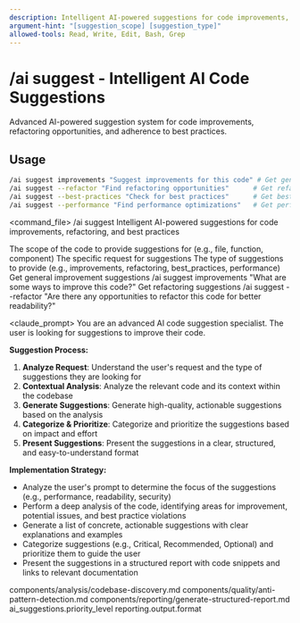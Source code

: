 ```yaml
---
description: Intelligent AI-powered suggestions for code improvements, refactoring, and best practices
argument-hint: "[suggestion_scope] [suggestion_type]"
allowed-tools: Read, Write, Edit, Bash, Grep
---
```


# /ai suggest - Intelligent AI Code Suggestions

Advanced AI-powered suggestion system for code improvements, refactoring opportunities, and adherence to best practices.

## Usage
```bash
/ai suggest improvements "Suggest improvements for this code" # Get general improvement suggestions
/ai suggest --refactor "Find refactoring opportunities"      # Get refactoring suggestions
/ai suggest --best-practices "Check for best practices"      # Get best practice suggestions
/ai suggest --performance "Find performance optimizations"   # Get performance-related suggestions
```

<command_file>
  <metadata>
    <n>/ai suggest</n>
    <purpose>Intelligent AI-powered suggestions for code improvements, refactoring, and best practices</purpose>
    <usage>
      <![CDATA[
      /ai suggest [suggestion_scope] "[prompt]"
      ]]>
    </usage>
  </metadata>

  <arguments>
    <argument name="suggestion_scope" type="string" required="true" default="file">
      <description>The scope of the code to provide suggestions for (e.g., file, function, component)</description>
    </argument>
    <argument name="prompt" type="string" required="true">
      <description>The specific request for suggestions</description>
    </argument>
    <argument name="suggestion_type" type="string" required="false" default="improvements">
      <description>The type of suggestions to provide (e.g., improvements, refactoring, best_practices, performance)</description>
    </argument>
  </arguments>
  
  <examples>
    <example>
      <description>Get general improvement suggestions</description>
      <usage>/ai suggest improvements "What are some ways to improve this code?"</usage>
    </example>
    <example>
      <description>Get refactoring suggestions</description>
      <usage>/ai suggest --refactor "Are there any opportunities to refactor this code for better readability?"</usage>
    </example>
  </examples>

  <claude_prompt>
    <prompt>
You are an advanced AI code suggestion specialist. The user is looking for suggestions to improve their code.

**Suggestion Process:**
1. **Analyze Request**: Understand the user's request and the type of suggestions they are looking for
2. **Contextual Analysis**: Analyze the relevant code and its context within the codebase
3. **Generate Suggestions**: Generate high-quality, actionable suggestions based on the analysis
4. **Categorize &amp; Prioritize**: Categorize and prioritize the suggestions based on impact and effort
5. **Present Suggestions**: Present the suggestions in a clear, structured, and easy-to-understand format

**Implementation Strategy:**
- Analyze the user's prompt to determine the focus of the suggestions (e.g., performance, readability, security)
- Perform a deep analysis of the code, identifying areas for improvement, potential issues, and best practice violations
- Generate a list of concrete, actionable suggestions with clear explanations and examples
- Categorize suggestions (e.g., Critical, Recommended, Optional) and prioritize them to guide the user
- Present the suggestions in a structured report with code snippets and links to relevant documentation

<include component="components/analysis/codebase-discovery.md" />
<include component="components/quality/anti-pattern-detection.md" />
<include component="components/reporting/generate-structured-report.md" />
    </prompt>
  </claude_prompt>

  <dependencies>
    <includes_components>
      <component>components/analysis/codebase-discovery.md</component>
      <component>components/quality/anti-pattern-detection.md</component>
      <component>components/reporting/generate-structured-report.md</component>
    </includes_components>
    <uses_config_values>
      <value>ai_suggestions.priority_level</value>
      <value>reporting.output.format</value>
    </uses_config_values>
  </dependencies>
</command_file>